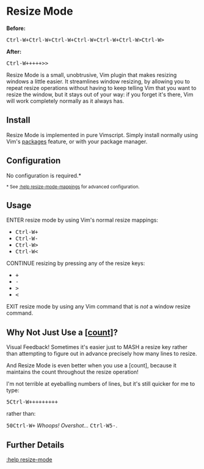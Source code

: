 # Resize Mode

**Before:**

<kbd>Ctrl-W</kbd><kbd>+</kbd><kbd>Ctrl-W</kbd><kbd>+</kbd><kbd>Ctrl-W</kbd><kbd>+</kbd><kbd>Ctrl-W</kbd><kbd>+</kbd><kbd>Ctrl-W</kbd><kbd>+</kbd><kbd>Ctrl-W</kbd><kbd>></kbd><kbd>Ctrl-W</kbd><kbd>></kbd>

**After:**

<kbd>Ctrl-W</kbd><kbd>+</kbd><kbd>+</kbd><kbd>+</kbd><kbd>+</kbd><kbd>+</kbd><kbd>></kbd><kbd>></kbd>

Resize Mode is a small, unobtrusive, Vim plugin that makes resizing windows a little easier. It streamlines window resizing, by allowing you to repeat resize operations without having to keep telling Vim that you want to resize the window, but it stays out of your way: if you forget it's there, Vim will work completely normally as it always has.

## Install

Resize Mode is implemented in pure Vimscript. Simply install normally using Vim's [packages](https://vimhelp.org/repeat.txt.html#packages) feature, or with your package manager.

## Configuration

No configuration is required.*

<sup>* See [:help resize-mode-mappings](https://github.com/sedm0784/vim-resize-mode/blob/81d0e2c792fdc4ce0927582a48d9d9f42db1ec42/doc/resize-mode.txt#L78) for advanced configuration.</sup>

## Usage

ENTER resize mode by using Vim's normal resize mappings:

- <kbd>Ctrl-W</kbd><kbd>+</kbd>
- <kbd>Ctrl-W</kbd><kbd>-</kbd>
- <kbd>Ctrl-W</kbd><kbd>></kbd>
- <kbd>Ctrl-W</kbd><kbd><</kbd>

CONTINUE resizing by pressing any of the resize keys:

- <kbd>+</kbd>
- <kbd>-</kbd>
- <kbd>></kbd>
- <kbd><</kbd>

EXIT resize mode by using any Vim command that is *not* a window resize command.

## Why Not Just Use a [[count]](https://vimhelp.org/intro.txt.html#count)?

Visual Feedback! Sometimes it's easier just to MASH a resize key rather than attempting to figure out in advance precisely how many lines to resize.

And Resize Mode is even better when you use a [count], because it maintains the count throughout the resize operation!

I'm not terrible at eyeballing numbers of lines, but it's still quicker for me to type:

<kbd>5</kbd><kbd>Ctrl-W</kbd><kbd>+</kbd><kbd>+</kbd><kbd>+</kbd><kbd>+</kbd><kbd>+</kbd><kbd>+</kbd><kbd>+</kbd><kbd>+</kbd><kbd>+</kbd>

rather than:

<kbd>5</kbd><kbd>0</kbd><kbd>Ctrl-W</kbd><kbd>+</kbd> *Whoops! Overshot&hellip;*  <kbd>Ctrl-W</kbd><kbd>5</kbd><kbd>-</kbd>.

## Further Details

[:help resize-mode](https://github.com/sedm0784/vim-resize-mode/blob/master/doc/resize-mode.txt)
